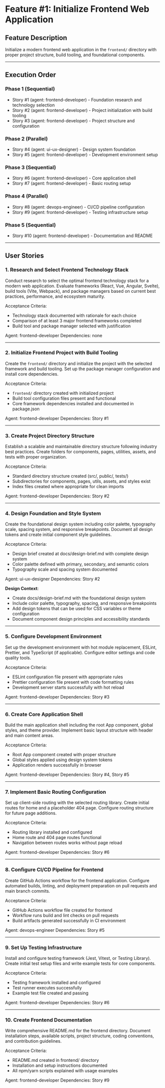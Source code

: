 # Feature #1: Initialize Frontend Web Application

## Feature Description
Initialize a modern frontend web application in the `frontend/` directory with proper project structure, build tooling, and foundational components.

---

## Execution Order

### Phase 1 (Sequential)
- Story #1 (agent: frontend-developer) - Foundation research and technology selection
- Story #2 (agent: frontend-developer) - Project initialization with build tooling
- Story #3 (agent: frontend-developer) - Project structure and configuration

### Phase 2 (Parallel)
- Story #4 (agent: ui-ux-designer) - Design system foundation
- Story #5 (agent: frontend-developer) - Development environment setup

### Phase 3 (Sequential)
- Story #6 (agent: frontend-developer) - Core application shell
- Story #7 (agent: frontend-developer) - Basic routing setup

### Phase 4 (Parallel)
- Story #8 (agent: devops-engineer) - CI/CD pipeline configuration
- Story #9 (agent: frontend-developer) - Testing infrastructure setup

### Phase 5 (Sequential)
- Story #10 (agent: frontend-developer) - Documentation and README

---

## User Stories

### 1. Research and Select Frontend Technology Stack
Conduct research to select the optimal frontend technology stack for a modern web application. Evaluate frameworks (React, Vue, Angular, Svelte), build tools (Vite, Webpack), and package managers based on current best practices, performance, and ecosystem maturity.

Acceptance Criteria:
- Technology stack documented with rationale for each choice
- Comparison of at least 3 major frontend frameworks completed
- Build tool and package manager selected with justification

Agent: frontend-developer
Dependencies: none

---

### 2. Initialize Frontend Project with Build Tooling
Create the `frontend/` directory and initialize the project with the selected framework and build tooling. Set up the package manager configuration and install core dependencies.

Acceptance Criteria:
- `frontend/` directory created with initialized project
- Build tool configuration files present and functional
- Core framework dependencies installed and documented in package.json

Agent: frontend-developer
Dependencies: Story #1

---

### 3. Create Project Directory Structure
Establish a scalable and maintainable directory structure following industry best practices. Create folders for components, pages, utilities, assets, and tests with proper organization.

Acceptance Criteria:
- Standard directory structure created (src/, public/, tests/)
- Subdirectories for components, pages, utils, assets, and styles exist
- Index files created where appropriate for clean imports

Agent: frontend-developer
Dependencies: Story #2

---

### 4. Design Foundation and Style System
Create the foundational design system including color palette, typography scale, spacing system, and responsive breakpoints. Document all design tokens and create initial component style guidelines.

Acceptance Criteria:
- Design brief created at docs/design-brief.md with complete design system
- Color palette defined with primary, secondary, and semantic colors
- Typography scale and spacing system documented

Agent: ui-ux-designer
Dependencies: Story #2

**Design Context**:
- Create docs/design-brief.md with the foundational design system
- Include color palette, typography, spacing, and responsive breakpoints
- Add design tokens that can be used for CSS variables or theme configuration
- Document component design principles and accessibility standards

---

### 5. Configure Development Environment
Set up the development environment with hot module replacement, ESLint, Prettier, and TypeScript (if applicable). Configure editor settings and code quality tools.

Acceptance Criteria:
- ESLint configuration file present with appropriate rules
- Prettier configuration file present with code formatting rules
- Development server starts successfully with hot reload

Agent: frontend-developer
Dependencies: Story #3

---

### 6. Create Core Application Shell
Build the main application shell including the root App component, global styles, and theme provider. Implement basic layout structure with header and main content areas.

Acceptance Criteria:
- Root App component created with proper structure
- Global styles applied using design system tokens
- Application renders successfully in browser

Agent: frontend-developer
Dependencies: Story #4, Story #5

---

### 7. Implement Basic Routing Configuration
Set up client-side routing with the selected routing library. Create initial routes for home and a placeholder 404 page. Configure routing structure for future page additions.

Acceptance Criteria:
- Routing library installed and configured
- Home route and 404 page routes functional
- Navigation between routes works without page reload

Agent: frontend-developer
Dependencies: Story #6

---

### 8. Configure CI/CD Pipeline for Frontend
Create GitHub Actions workflow for the frontend application. Configure automated builds, linting, and deployment preparation on pull requests and main branch commits.

Acceptance Criteria:
- GitHub Actions workflow file created for frontend
- Workflow runs build and lint checks on pull requests
- Build artifacts generated successfully in CI environment

Agent: devops-engineer
Dependencies: Story #5

---

### 9. Set Up Testing Infrastructure
Install and configure testing framework (Jest, Vitest, or Testing Library). Create initial test setup files and write example tests for core components.

Acceptance Criteria:
- Testing framework installed and configured
- Test runner executes successfully
- Example test file created and passing

Agent: frontend-developer
Dependencies: Story #6

---

### 10. Create Frontend Documentation
Write comprehensive README.md for the frontend directory. Document installation steps, available scripts, project structure, coding conventions, and contribution guidelines.

Acceptance Criteria:
- README.md created in frontend/ directory
- Installation and setup instructions documented
- All npm/yarn scripts explained with usage examples

Agent: frontend-developer
Dependencies: Story #9
